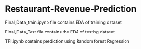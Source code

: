 # Restaurant-Revenue-Prediction

Final_Data_train.ipynb file contains EDA of training dataset

Final_Data_Test file contains the EDA of testing dataset

TFI.ipynb contains prediction using Random forest Regression

